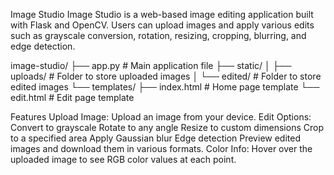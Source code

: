 Image Studio
Image Studio is a web-based image editing application built with Flask and OpenCV. Users can upload images and apply various edits such as grayscale conversion, rotation, resizing, cropping, blurring, and edge detection.

image-studio/
├── app.py                  # Main application file
├── static/
│   ├── uploads/            # Folder to store uploaded images
│   └── edited/             # Folder to store edited images
└── templates/
    ├── index.html          # Home page template
    └── edit.html           # Edit page template


Features
Upload Image: Upload an image from your device.
Edit Options:
Convert to grayscale
Rotate to any angle
Resize to custom dimensions
Crop to a specified area
Apply Gaussian blur
Edge detection
Preview edited images and download them in various formats.
Color Info: Hover over the uploaded image to see RGB color values at each point.
